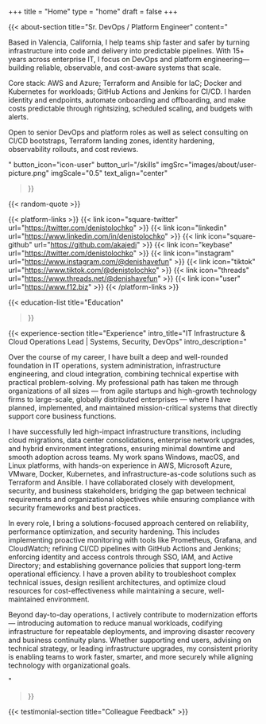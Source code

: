+++
title =  "Home"
type = "home"
draft = false
+++



{{< about-section
    title="Sr. DevOps / Platform Engineer"
    content="<p>Based in Valencia, California, I help teams ship faster and safer by turning infrastructure into code and delivery into predictable pipelines. With 15+ years across enterprise IT, I focus on DevOps and platform engineering—building reliable, observable, and cost-aware systems that scale.</p><p>Core stack: AWS and Azure; Terraform and Ansible for IaC; Docker and Kubernetes for workloads; GitHub Actions and Jenkins for CI/CD. I harden identity and endpoints, automate onboarding and offboarding, and make costs predictable through rightsizing, scheduled scaling, and budgets with alerts.</p><p>Open to senior DevOps and platform roles as well as select consulting on CI/CD bootstraps, Terraform landing zones, identity hardening, observability rollouts, and cost reviews.</p>"
    button_icon="icon-user"
    button_url="/skills"
    imgSrc="images/about/user-picture.png"
    imgScale="0.5"
    text_align="center"
 >}}

{{< random-quote >}}


{{< platform-links >}} 
  {{< link icon="square-twitter" url="https://twitter.com/denistolochko" >}} 
  {{< link icon="linkedin" url="https://www.linkedin.com/in/denistolochko" >}} 
  {{< link icon="square-github" url="https://github.com/akajedi" >}} 
  {{< link icon="keybase" url="https://twitter.com/denistolochko" >}} 
  {{< link icon="instagram" url="https://www.instagram.com/@denishavefun" >}} 
  {{< link icon="tiktok" url="https://www.tiktok.com/@denistolochko" >}} 
  {{< link icon="threads" url="https://www.threads.net/@denishavefun" >}} 
  {{< link icon="user" url="https://www.f12.biz" >}} 
{{< /platform-links >}}

{{< education-list
    title="Education" 
>}}

{{< experience-section
    title="Experience"
    intro_title="IT Infrastructure & Cloud Operations Lead | Systems, Security, DevOps"
    intro_description="<p>Over the course of my career, I have built a deep and well-rounded foundation in IT operations, system administration, infrastructure engineering, and cloud integration, combining technical expertise with practical problem-solving. My professional path has taken me through organizations of all sizes — from agile startups and high-growth technology firms to large-scale, globally distributed enterprises — where I have planned, implemented, and maintained mission-critical systems that directly support core business functions.</p> <p>I have successfully led high-impact infrastructure transitions, including cloud migrations, data center consolidations, enterprise network upgrades, and hybrid environment integrations, ensuring minimal downtime and smooth adoption across teams. My work spans Windows, macOS, and Linux platforms, with hands-on experience in AWS, Microsoft Azure, VMware, Docker, Kubernetes, and infrastructure-as-code solutions such as Terraform and Ansible. I have collaborated closely with development, security, and business stakeholders, bridging the gap between technical requirements and organizational objectives while ensuring compliance with security frameworks and best practices.</p> <p>In every role, I bring a solutions-focused approach centered on reliability, performance optimization, and security hardening. This includes implementing proactive monitoring with tools like Prometheus, Grafana, and CloudWatch; refining CI/CD pipelines with GitHub Actions and Jenkins; enforcing identity and access controls through SSO, IAM, and Active Directory; and establishing governance policies that support long-term operational efficiency. I have a proven ability to troubleshoot complex technical issues, design resilient architectures, and optimize cloud resources for cost-effectiveness while maintaining a secure, well-maintained environment.</p><p> Beyond day-to-day operations, I actively contribute to modernization efforts — introducing automation to reduce manual workloads, codifying infrastructure for repeatable deployments, and improving disaster recovery and business continuity plans. Whether supporting end users, advising on technical strategy, or leading infrastructure upgrades, my consistent priority is enabling teams to work faster, smarter, and more securely while aligning technology with organizational goals.</p>"
>}}


{{< testimonial-section
    title="Colleague Feedback" >}}